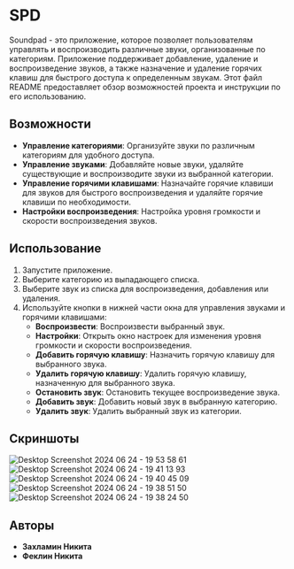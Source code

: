 # SPD

Soundpad - это приложение, которое позволяет пользователям управлять и воспроизводить различные звуки, организованные по категориям. Приложение поддерживает добавление, удаление и воспроизведение звуков, а также назначение и удаление горячих клавиш для быстрого доступа к определенным звукам. Этот файл README предоставляет обзор возможностей проекта и инструкции по его использованию.

## Возможности

- **Управление категориями**: Организуйте звуки по различным категориям для удобного доступа.
- **Управление звуками**: Добавляйте новые звуки, удаляйте существующие и воспроизводите звуки из выбранной категории.
- **Управление горячими клавишами**: Назначайте горячие клавиши для звуков для быстрого воспроизведения и удаляйте горячие клавиши по необходимости.
- **Настройки воспроизведения**: Настройка уровня громкости и скорости воспроизведения звуков.


## Использование

1. Запустите приложение.
2. Выберите категорию из выпадающего списка.
3. Выберите звук из списка для воспроизведения, добавления или удаления.
4. Используйте кнопки в нижней части окна для управления звуками и горячими клавишами:
    - **Воспроизвести**: Воспроизвести выбранный звук.
    - **Настройки**: Открыть окно настроек для изменения уровня громкости и скорости воспроизведения.
    - **Добавить горячую клавишу**: Назначить горячую клавишу для выбранного звука.
    - **Удалить горячую клавишу**: Удалить горячую клавишу, назначенную для выбранного звука.
    - **Остановить звук**: Остановить текущее воспроизведение звука.
    - **Добавить звук**: Добавить новый звук в выбранную категорию.
    - **Удалить звук**: Удалить выбранный звук из категории.

## Скриншоты
![Desktop Screenshot 2024 06 24 - 19 53 58 61](https://github.com/Nickiita/SPD/assets/91239645/f32e00ab-5fd8-405f-9a11-cc9b20fc4956)
![Desktop Screenshot 2024 06 24 - 19 41 13 93](https://github.com/Nickiita/SPD/assets/91239645/0c6624cd-9735-4950-96d3-50714c6e99fc)
![Desktop Screenshot 2024 06 24 - 19 40 45 09](https://github.com/Nickiita/SPD/assets/91239645/24e808ea-37fd-44e7-9b1f-e04e69e4b38f)
![Desktop Screenshot 2024 06 24 - 19 38 51 50](https://github.com/Nickiita/SPD/assets/91239645/14dd87ee-9297-4b32-b2eb-d17907501562)
![Desktop Screenshot 2024 06 24 - 19 38 24 50](https://github.com/Nickiita/SPD/assets/91239645/205d9ca9-1a3f-48a6-a531-cc909a122c77)


## Авторы

- **Захламин Никита** 
- **Феклин Никита** 
